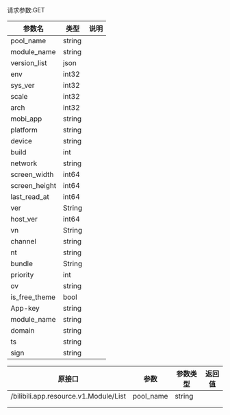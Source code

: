 请求参数:GET

| 参数名        | 类型   | 说明 |
| ------------- | ------ | ---- |
| pool_name     | string |      |
| module_name   | string |      |
| version_list  | json   |      |
| env           | int32  |      |
| sys_ver       | int32  |      |
| scale         | int32  |      |
| arch          | int32  |      |
| mobi_app      | string |      |
| platform      | string |      |
| device        | string |      |
| build         | int    |      |
| network       | string |      |
| screen_width  | int64  |      |
| screen_height | int64  |      |
| last_read_at  | int64  |      |
| ver           | String |      |
| host_ver      | int64  |      |
| vn            | String |      |
| channel       | string |      |
| nt            | string |      |
| bundle        | String |      |
| priority      | int    |      |
| ov            | string |      |
| is_free_theme | bool   |      |
| App-key       | string |      |
| module_name   | string |      |
| domain        | string |      |
| ts            | string |      |
| sign          | string |      |



| 原接口                                | 参数      | 参数类型 | 返回值 |
| ------------------------------------- | --------- | -------- | ------ |
| /bilibili.app.resource.v1.Module/List | pool_name | string   |        |
|                                       |           |          |        |
|                                       |           |          |        |

